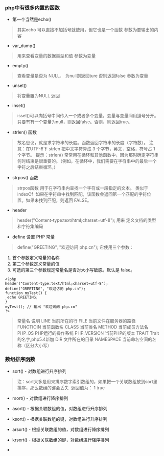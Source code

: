 ### php中有很多内置的函数

+ 第一个当然是echo()
> 其实echo 可以直接不加括号就使用，但它也是一个函数 
  参数为要输出的内容
 
+ var_dump()
> 用来查看变量的数据类型和值
  参数为变量

+ empty()
> 查看变量是否为 NULL， 为null则返回ture 否则返回false
  参数为变量

+ unset()
> 将变量置为NULL 返回

+ inset()
> isset()可以向括号中间传入一个或者多个变量，变量与变量间用逗号分开。只要有有一个变量为null，则返回false。否则，则返回true。

+ strlen() 函数
> 故名思议，就是求字符串的长度。函数返回字符串的长度（字符数）。
注意：在UTF-8下 strlen  把中文字符算成 3 个字节，英文，空格，符号占 1 个字节。
提示：strlen() 常常用在循环和其他函数中，因为那时确定字符串何时结束是很重要的。（例如，在循环中，我们需要在字符串中的最后一个字符之后结束循环。）

+ strpos() 函数
> strpos函数 用于在字符串内查找一个字符或一段指定的文本。 类似于indexOf
  如果在字符串中找到匹配，该函数会返回第一个匹配的字符位置。如果未找到匹配，则返回 FALSE。


+ header
> header("Content-type:text/html;charset=utf-8");
  用来 定义文档的类型和字符集编码


+ define 设置 PHP 常量
> define("GREETING", "欢迎访问 php.cn");   它使用三个参数：
  1.   首个参数定义常量的名称
  2.   第二个参数定义常量的值
  3.   可选的第三个参数规定常量名是否对大小写敏感。默认是 false。
```
<?php
header("Content-type:text/html;charset=utf-8");
define("GREETING", "欢迎访问 php.cn");
function myTest() {
 echo GREETING;
}
myTest(); // 输出 "欢迎访问 php.cn"
?>
```
>   常量名	       说明 
    LINE	      当前所在的行
    FILE	      当前文件在服务器的路径
    FUNCTIOIN	  当前函数名
    CLASS	      当前类名
    METHOD	    当前成员方法名
    PHP_OS	    PHP运行的操作系统
    PHP_VERSION	当前PHP的版本
    TRAIT	Trait 的名字,php5.4新加
    DIR       	文件所在的目录
    NAMESPACE	  当前命名空间的名称（区分大小写）

### 数组排序函数

+ sort() - 对数组进行升序排列
> 注：sort大多是用来排序数字索引数组的，如果把一个关联数组放到sort里排序，那么数组的键会丢失
  返回值为： 1 true
  
+ rsort() - 对数组进行降序排列
+ asort() - 根据关联数组的值，对数组进行升序排列
+ ksort() - 根据关联数组的键，对数组进行升序排列
+ arsort() - 根据关联数组的值，对数组进行降序排列
+ krsort() - 根据关联数组的键，对数组进行降序排列






































+
